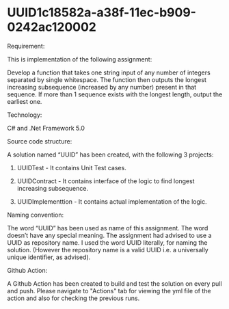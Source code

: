 # UUID1c18582a-a38f-11ec-b909-0242ac120002

Requirement:

This is implementation of the following assignment:

Develop a function that takes one string input of any number of integers separated by single whitespace. The function then outputs the longest increasing subsequence (increased by any number) present in that sequence. If more than 1 sequence exists with the longest length, output the earliest one. 

Technology:

C# and .Net Framework 5.0

Source code structure:

A solution named “UUID” has been created, with the following 3 projects:

1. UUIDTest - It contains Unit Test cases.

2. UUIDContract - It contains interface of the logic to find longest increasing subsequence.

3. UUIDImplementtion - It contains actual implementation of the logic.

Naming convention:

The word “UUID” has been used as name of this assignment. The word doesn’t have any special meaning. The assignment had advised to use a UUID as repository name. I used the word UUID literally, for naming the solution. (However the repository name is a valid UUID i.e. a universally unique identifier, as advised).

Github Action:

A Github Action has been created to build and test the solution on every pull and push. Please navigate to "Actions" tab for viewing the yml file of the action and also for checking the previous runs.
